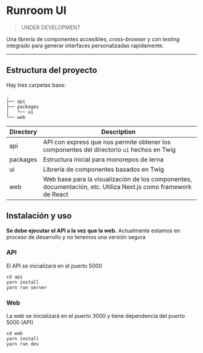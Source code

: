 # Runroom UI

> UNDER DEVELOPMENT

Una librería de componentes accesibles, _cross-browser_ y con _testing_ integrado para generar interfaces personalizadas rapidamente.

---

## Estructura del proyecto

Hay tres carpetas base:

```
.
├── api
├── packages
│   └── ui
└── web
```

|  Directory  |  Description                                                   |
|-------------|----------------------------------------------------------------|
|  api        |  API con express que nos permite obtener los componentes del directorio `ui` hechos en Twig |
|  packages   |  Estructura inicial para monorepos de lerna |
|  ui         |  Librería de componentes basados en Twig |
|  web        |  Web base para la visualización de los componentes, documentación, etc. Utiliza Next.js como framework de React |

## Instalación y uso

**Se debe ejecutar el API a la vez que la web.**
Actualmente estamos en proceso de desarrollo y no tenemos una versión segura

### API
El API se inicializará en el puerto 5000

```
cd api
yarn install
yarn run server
```

### Web
La web se inicializará en el puerto 3000 y tiene dependencia del puerto 5000 (API)

```
cd web
yarn install
yarn run dev
```
